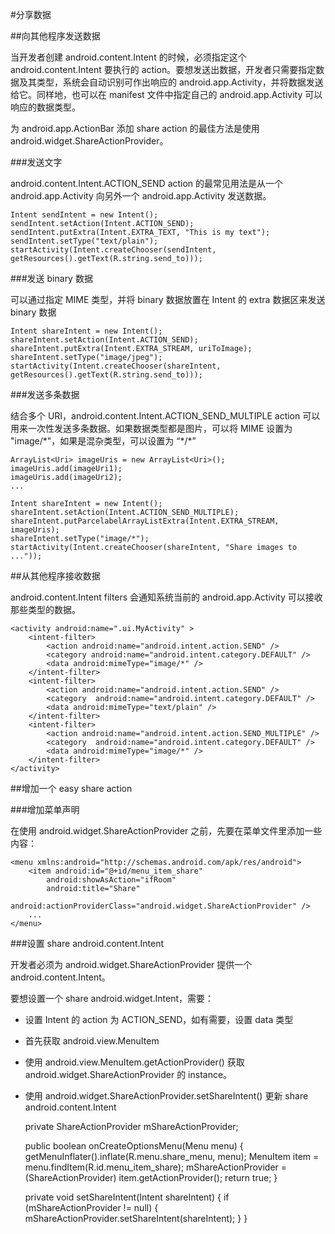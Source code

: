 #分享数据

##向其他程序发送数据

当开发者创建 android.content.Intent 的时候，必须指定这个 android.content.Intent 要执行的 action。要想发送出数据，开发者只需要指定数据及其类型，系统会自动识别可作出响应的 android.app.Activity，并将数据发送给它。同样地，也可以在 manifest 文件中指定自己的 android.app.Activity 可以响应的数据类型。

为 android.app.ActionBar 添加 share action 的最佳方法是使用 android.widget.ShareActionProvider。

###发送文字

android.content.Intent.ACTION\_SEND action 的最常见用法是从一个 android.app.Activity 向另外一个 android.app.Activity 发送数据。

	Intent sendIntent = new Intent();
	sendIntent.setAction(Intent.ACTION_SEND);
	sendIntent.putExtra(Intent.EXTRA_TEXT, "This is my text");
	sendIntent.setType("text/plain");
	startActivity(Intent.createChooser(sendIntent, getResources().getText(R.string.send_to)));

###发送 binary 数据

可以通过指定 MIME 类型，并将 binary 数据放置在 Intent 的 extra 数据区来发送 binary 数据

	Intent shareIntent = new Intent();
	shareIntent.setAction(Intent.ACTION_SEND);
	shareIntent.putExtra(Intent.EXTRA_STREAM, uriToImage);
	shareIntent.setType("image/jpeg");
	startActivity(Intent.createChooser(shareIntent, getResources().getText(R.string.send_to)));

###发送多条数据

结合多个 URI，android.content.Intent.ACTION\_SEND\_MULTIPLE action 可以用来一次性发送多条数据。如果数据类型都是图片，可以将 MIME 设置为 "image/\*"，如果是混杂类型，可以设置为 “\*/\*”

	ArrayList<Uri> imageUris = new ArrayList<Uri>();
	imageUris.add(imageUri1);
	imageUris.add(imageUri2);
	...

	Intent shareIntent = new Intent();
	shareIntent.setAction(Intent.ACTION_SEND_MULTIPLE);
	shareIntent.putParcelabelArrayListExtra(Intent.EXTRA_STREAM, imageUris);
	shareIntent.setType("image/*");
	startActivity(Intent.createChooser(shareIntent, "Share images to ..."));

##从其他程序接收数据

android.content.Intent filters 会通知系统当前的 android.app.Activity 可以接收那些类型的数据。

	<activity android:name=".ui.MyActivity" >
		<intent-filter>
			<action android:name="android.intent.action.SEND" />
			<category android:name="android.intent.category.DEFAULT" />
			<data android:mimeType="image/*" />
		</intent-filter>
		<intent-filter>
			<action android:name="android.intent.action.SEND" />
			<category  android:name="android.intent.category.DEFAULT" />
			<data android:mimeType="text/plain" />
		</intent-filter>
		<intent-filter>
			<action android:name="android.intent.action.SEND_MULTIPLE" />
			<category  android:name="android.intent.category.DEFAULT" />
			<data android:mimeType="image/*" />
		</intent-filter>
	</activity>

##增加一个 easy share action

###增加菜单声明

在使用 android.widget.ShareActionProvider 之前，先要在菜单文件里添加一些内容：

	<menu xmlns:android="http://schemas.android.com/apk/res/android">
		<item android:id="@+id/menu_item_share"
			android:showAsAction="ifRoom"
			android:title="Share"
			android:actionProviderClass="android.widget.ShareActionProvider" />
		...
	</menu>

###设置 share android.content.Intent

开发者必须为 android.widget.ShareActionProvider 提供一个 android.content.Intent。

要想设置一个 share android.widget.Intent，需要：

- 设置 Intent 的 action 为 ACTION\_SEND，如有需要，设置 data 类型
- 首先获取 android.view.MenuItem
- 使用 android.view.MenuItem.getActionProvider() 获取 android.widget.ShareActionProvider 的 instance。
- 使用 android.widget.ShareActionProvider.setShareIntent() 更新 share android.content.Intent

	private ShareActionProvider mShareActionProvider;

	public boolean onCreateOptionsMenu(Menu menu) {
		getMenuInflater().inflate(R.menu.share_menu, menu);
		MenuItem item = menu.findItem(R.id.menu_item_share);
		mShareActionProvider = (ShareActionProvider) item.getActionProvider();
		return true;
	}

	private void setShareIntent(Intent shareIntent) {
		if (mShareActionProvider != null) {
			mShareActionProvider.setShareIntent(shareIntent);
		}
	}
